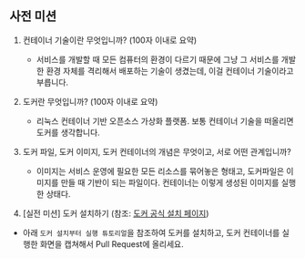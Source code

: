 ## 사전 미션
1. 컨테이너 기술이란 무엇입니까? (100자 이내로 요약)
  
    - 서비스를 개발할 때 모든 컴퓨터의 환경이 다르기 때문에 그냥 그 서비스를 개발한 환경 자체를 격리해서 배포하는 기술이 생겼는데, 이걸 컨테이너 기술이라고 부릅니다.

2. 도커란 무엇입니까? (100자 이내로 요약)

    - 리눅스 컨테이너 기반 오픈소스 가상화 플랫폼. 보통 컨테이너 기술을 떠올리면 도커를 생각합니다.

3. 도커 파일, 도커 이미지, 도커 컨테이너의 개념은 무엇이고, 서로 어떤 관계입니까?

    - 이미지는 서비스 운영에 필요한 모든 리소스를 묶어놓은 형태고, 도커파일은 이미지를 만들 때 기반이 되는 파일이다. 컨테이너는 이렇게 생성된 이미지를 실행한 상태다. 

4. [실전 미션] 도커 설치하기 (참조: [도커 공식 설치 페이지](https://docs.docker.com/engine/install/))
- 아래 `도커 설치부터 실행 튜토리얼`을 참조하여 도커를 설치하고, 도커 컨테이너를 실행한 화면을 캡쳐해서 Pull Request에 올리세요.